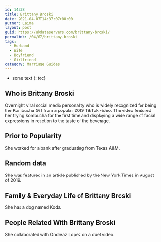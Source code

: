 ```yaml
---
id: 14338
title: Brittany Broski
date: 2021-04-07T14:37:07+00:00
author: Laima
layout: post
guid: https://ukdataservers.com/brittany-broski/
permalink: /04/07/brittany-broski
tags:
  - Husband
  - Wife
  - Boyfriend
  - Girlfriend
category: Marriage Guides
---
```


* some text
{: toc}


## Who is Brittany Broski
                  
                  
                  
Overnight viral social media personality who is widely recognized for being the Kombucha Girl from a popular 2019 TikTok video. The video featured her trying kombucha for the first time and displaying a wide range of facial expressions in reaction to the taste of the beverage.
                  
              
            
              
            
                
                
                
## Prior to Popularity
                  
                  
                  
She worked for a bank after graduating from Texas A&M.
                  
              
            
              
            
                
                
                
## Random data
                  
                  
                  
She was featured in an article published by the New York Times in August of 2019. 
                  
              
            
              
            
                
                
                
## Family & Everyday Life of Brittany Broski
                  
                  
                  
She has a dog named Koda. 
                  
              
            
              
            
                
                
                
## People Related With Brittany Broski
                  
                  
                  
She collaborated with Ondreaz Lopez on a duet video. 
                  
              
            
              
            
                
              
            
              
              
            
            
              
            
          
          
          